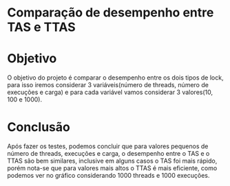 # Comparação de desempenho entre TAS e TTAS

# Objetivo
O objetivo do projeto é comparar o desempenho entre os dois tipos de lock, para isso iremos considerar 3 variáveis(número de threads, número de execuções e carga) e para cada variável vamos considerar 3 valores(10, 100 e 1000).

# Conclusão
Após fazer os testes, podemos concluir que para valores pequenos de número de threads, execuções e carga, o desempenho entre o TAS e o TTAS são bem similares, inclusive em alguns casos o TAS foi mais rápido, porém nota-se que para valores mais altos o TTAS é mais eficiente, como podemos ver no gráfico considerando 1000 threads e 1000 execuções.


